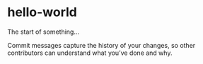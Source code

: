 # hello-world
The start of something...

Commit messages capture the history of your changes, 
so other contributors can understand what you’ve done and why.
